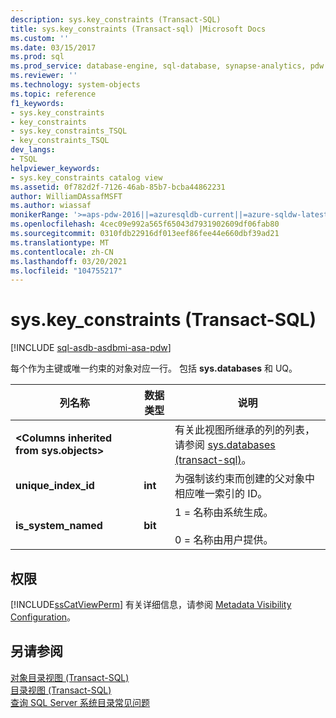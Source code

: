 ```yaml
---
description: sys.key_constraints (Transact-SQL)
title: sys.key_constraints (Transact-sql) |Microsoft Docs
ms.custom: ''
ms.date: 03/15/2017
ms.prod: sql
ms.prod_service: database-engine, sql-database, synapse-analytics, pdw
ms.reviewer: ''
ms.technology: system-objects
ms.topic: reference
f1_keywords:
- sys.key_constraints
- key_constraints
- sys.key_constraints_TSQL
- key_constraints_TSQL
dev_langs:
- TSQL
helpviewer_keywords:
- sys.key_constraints catalog view
ms.assetid: 0f782d2f-7126-46ab-85b7-bcba44862231
author: WilliamDAssafMSFT
ms.author: wiassaf
monikerRange: '>=aps-pdw-2016||=azuresqldb-current||=azure-sqldw-latest||>=sql-server-2016||>=sql-server-linux-2017||=azuresqldb-mi-current'
ms.openlocfilehash: 4cec09e992a565f65043d7931902609df06fab80
ms.sourcegitcommit: 0310fdb22916df013eef86fee44e660dbf39ad21
ms.translationtype: MT
ms.contentlocale: zh-CN
ms.lasthandoff: 03/20/2021
ms.locfileid: "104755217"
---
```

# <a name="syskey_constraints-transact-sql"></a>sys.key_constraints (Transact-SQL)
[!INCLUDE [sql-asdb-asdbmi-asa-pdw](../../includes/applies-to-version/sql-asdb-asdbmi-asa-pdw.md)]

  每个作为主键或唯一约束的对象对应一行。 包括 **sys.databases** 和 UQ。  
  
|列名称|数据类型|说明|  
|-----------------|---------------|-----------------|  
|**\<Columns inherited from sys.objects>**||有关此视图所继承的列的列表，请参阅 [sys.databases &#40;transact-sql&#41;](../../relational-databases/system-catalog-views/sys-objects-transact-sql.md)。|  
|**unique_index_id**|**int**|为强制该约束而创建的父对象中相应唯一索引的 ID。|  
|**is_system_named**|**bit**|1 = 名称由系统生成。<br /><br /> 0 = 名称由用户提供。|  
  
## <a name="permissions"></a>权限  
 [!INCLUDE[ssCatViewPerm](../../includes/sscatviewperm-md.md)] 有关详细信息，请参阅 [Metadata Visibility Configuration](../../relational-databases/security/metadata-visibility-configuration.md)。  
  
## <a name="see-also"></a>另请参阅  
 [对象目录视图 (Transact-SQL)](../../relational-databases/system-catalog-views/object-catalog-views-transact-sql.md)   
 [目录视图 (Transact-SQL)](../../relational-databases/system-catalog-views/catalog-views-transact-sql.md)   
 [查询 SQL Server 系统目录常见问题](../../relational-databases/system-catalog-views/querying-the-sql-server-system-catalog-faq.yml)  
  
  

